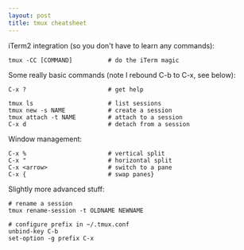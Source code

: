 ```yaml
---
layout: post
title: tmux cheatsheet
---
```


iTerm2 integration (so you don't have to learn any commands):

```
tmux -CC [COMMAND]          # do the iTerm magic
```

Some really basic commands (note I rebound C-b to C-x, see below):

```
C-x ?                       # get help

tmux ls                     # list sessions
tmux new -s NAME            # create a session
tmux attach -t NAME         # attach to a session
C-x d                       # detach from a session
```

Window management:

```
C-x %                       # vertical split
C-x "                       # horizontal split
C-x <arrow>                 # switch to a pane
C-x {                       # swap panes}
```

Slightly more advanced stuff:

```
# rename a session
tmux rename-session -t OLDNAME NEWNAME

# configure prefix in ~/.tmux.conf
unbind-key C-b
set-option -g prefix C-x
```
